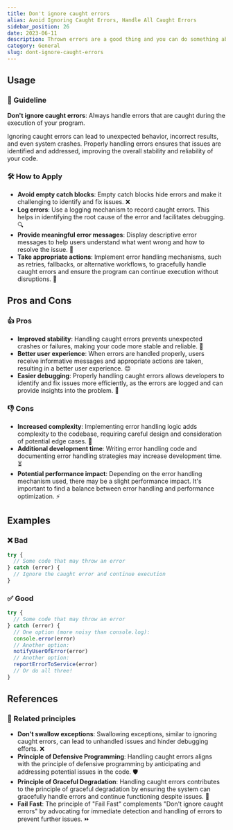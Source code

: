 ```yaml
---
title: Don't ignore caught errors
alias: Avoid Ignoring Caught Errors, Handle All Caught Errors
sidebar_position: 26
date: 2023-06-11
description: Thrown errors are a good thing and you can do something about them. The rule is “Don't ignore caught errors”
category: General
slug: dont-ignore-caught-errors
---
```


## Usage
### 📝 Guideline
**Don't ignore caught errors**: Always handle errors that are caught during the execution of your program.

Ignoring caught errors can lead to unexpected behavior, incorrect results, and even system crashes. Properly handling errors ensures that issues are identified and addressed, improving the overall stability and reliability of your code.

### 🛠️ How to Apply
- **Avoid empty catch blocks**: Empty catch blocks hide errors and make it challenging to identify and fix issues. ❌
- **Log errors**: Use a logging mechanism to record caught errors. This helps in identifying the root cause of the error and facilitates debugging.🔍
- **Provide meaningful error messages**: Display descriptive error messages to help users understand what went wrong and how to resolve the issue. 📢
- **Take appropriate actions**: Implement error handling mechanisms, such as retries, fallbacks, or alternative workflows, to gracefully handle caught errors and ensure the program can continue execution without disruptions. 🔄

## Pros and Cons

### 👍 Pros
- **Improved stability**: Handling caught errors prevents unexpected crashes or failures, making your code more stable and reliable. 💪
- **Better user experience**: When errors are handled properly, users receive informative messages and appropriate actions are taken, resulting in a better user experience. 😊
- **Easier debugging**: Properly handling caught errors allows developers to identify and fix issues more efficiently, as the errors are logged and can provide insights into the problem. 🔧

### 👎 Cons
- **Increased complexity**: Implementing error handling logic adds complexity to the codebase, requiring careful design and consideration of potential edge cases. 🧩
- **Additional development time**: Writing error handling code and documenting error handling strategies may increase development time. ⏳
- **Potential performance impact**: Depending on the error handling mechanism used, there may be a slight performance impact. It's important to find a balance between error handling and performance optimization. ⚡

## Examples

### ❌ Bad
```typescript
try {
  // Some code that may throw an error
} catch (error) {
  // Ignore the caught error and continue execution
}
```

### ✅ Good
```typescript
try {
  // Some code that may throw an error
} catch (error) {
  // One option (more noisy than console.log):
  console.error(error)
  // Another option:
  notifyUserOfError(error)
  // Another option:
  reportErrorToService(error)
  // Or do all three!
}
```

## References

### 🔀 Related principles
- **Don't swallow exceptions**: Swallowing exceptions, similar to ignoring caught errors, can lead to unhandled issues and hinder debugging efforts. ❌
- **Principle of Defensive Programming**: Handling caught errors aligns with the principle of defensive programming by anticipating and addressing potential issues in the code. 🛡️
- **Principle of Graceful Degradation**: Handling caught errors contributes to the principle of graceful degradation by ensuring the system can gracefully handle errors and continue functioning despite issues. 💯
- **Fail Fast**: The principle of "Fail Fast" complements "Don't ignore caught errors" by advocating for immediate detection and handling of errors to prevent further issues. ⏩